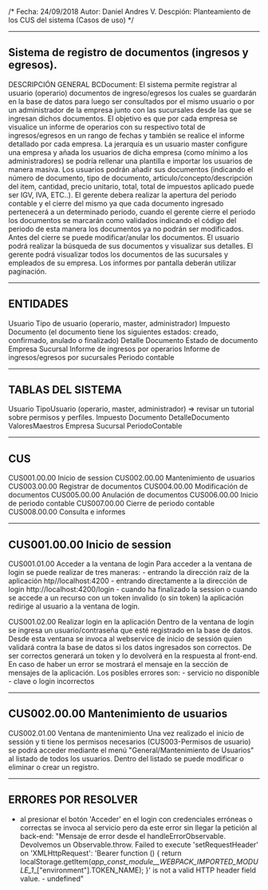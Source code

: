 /*
Fecha: 		24/09/2018
Autor: 		Daniel Andres V.
Descpión: 	Planteamiento de los CUS del sistema (Casos de uso)
*/

----------------------------------------------------------------------------------
Sistema de registro de documentos (ingresos y egresos).
----------------------------------------------------------------------------------
DESCRIPCIÓN GENERAL BCDocument:
El sistema permite registrar al usuario (operario) documentos de ingreso/egresos los cuales se guardarán en la base de datos para luego ser consultados por el mismo usuario o por un administrador de la empresa junto con las sucursales desde las que se ingresan dichos documentos. El objetivo es que por cada empresa se visualice un informe de operarios con su respectivo total de ingresos/egresos en un rango de fechas y también se realice el informe detallado por cada empresa. La jerarquía es un usuario master configure una empresa y añada los usuarios de dicha empresa (como mínimo a los administradores) se podría rellenar una plantilla e importar los usuarios de manera masiva. Los usuarios podrán añadir sus documentos (indicando el número de documento, tipo de documento, articulo/concepto/descripción del item, cantidad, precio unitario, total, total de impuestos aplicado puede ser IGV, IVA, ETC..). El gerente debera realizar la apertura del periodo contable y el cierre del mismo ya que cada documento ingresado pertenecerá a un determinado periodo, cuando el gerente cierre el periodo los documentos se marcarán como validados indicando el código del periodo de esta manera los documentos ya no podrán ser modificados. Antes del cierre se puede modificar/anular los documentos. El usuario podrá realizar la búsqueda de sus documentos y visualizar sus detalles. El gerente podrá visualizar todos los documentos de las sucursales y empleados de su empresa. Los informes por pantalla deberán utilizar paginación.


--------------
ENTIDADES
--------------
Usuario
Tipo de usuario (operario, master, administrador)
Impuesto
Documento (el documento tiene los siguientes estados: creado, confirmado, anulado o finalizado)
Detalle Documento
Estado de documento
Empresa
Sucursal
Informe de ingresos por operarios
Informe de ingresos/egresos por sucursales
Periodo contable

--------------
TABLAS DEL SISTEMA
--------------
Usuario
TipoUsuario (operario, master, administrador) => revisar un tutorial sobre permisos y perfiles.
Impuesto
Documento
DetalleDocumento
ValoresMaestros
Empresa
Sucursal
PeriodoContable

-------------------------
CUS
-------------------------
CUS001.00.00 Inicio de session
CUS002.00.00 Mantenimiento de usuarios
CUS003.00.00 Registrar de documentos
CUS004.00.00 Modificación de documentos
CUS005.00.00 Anulación de documentos
CUS006.00.00 Inicio de periodo contable
CUS007.00.00 Cierre de periodo contable
CUS008.00.00 Consulta e informes

----------------------------------------------------------------------------------
CUS001.00.00 Inicio de session
----------------------------------------------------------------------------------

CUS001.01.00 Acceder a la ventana de login
Para acceder a la ventana de login se puede realizar de tres maneras:
	- entrando la dirección raíz de la aplicación htp//localhost:4200
	- entrando directamente a la dirección de login http://localhost:4200/login
	- cuando ha finalizado la session o cuando se accede a un recurso con un token invalido (o sin token) la aplicación redirige al usuario a la ventana de login.

CUS001.02.00 Realizar login en la aplicación
Dentro de la ventana de login se ingresa un usuario/contraseña que esté registrado en la base de datos. Desde esta ventana se invoca al webservice de inicio de sessión quien validará contra la base de datos si los datos ingresados son correctos. De ser correctos generará un token y lo devolverá en la respuesta al front-end. En caso de haber un error se mostrará el mensaje en la sección de mensajes de la aplicación. Los posibles errores son:
	- servicio no disponible
	- clave o login incorrectos

	
	
----------------------------------------------------------------------------------
CUS002.00.00 Mantenimiento de usuarios
----------------------------------------------------------------------------------

CUS002.01.00 Ventana de mantenimiento
Una vez realizado el inicio de sessión y ti tiene los permisos necesarios (CUS003-Permisos de usuario) se podrá acceder mediante el menú "General/Mantenimiento de Usuarios" al listado de todos los usuarios. Dentro del listado se puede modificar o eliminar o crear un registro.

















----------------------------------------------------------------------------------
ERRORES POR RESOLVER
----------------------------------------------------------------------------------
- al presionar el botón 'Acceder' en el login con credenciales erróneas o correctas se invoca al servicio pero da este error sin llegar la petición al back-end:
"Mensaje de error desde el handleErrorObservable. Devolvemos un Observable.throw. Failed to execute 'setRequestHeader' on 'XMLHttpRequest': 'Bearer function () {
        return localStorage.getItem(_app_const_module__WEBPACK_IMPORTED_MODULE_1__["environment"].TOKEN_NAME);
    }' is not a valid HTTP header field value. - undefined"
